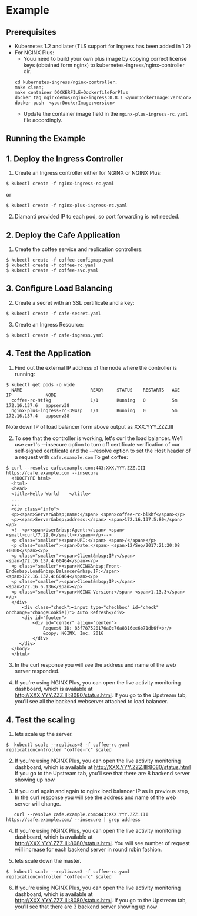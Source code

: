 # Example

## Prerequisites

* Kubernetes 1.2 and later (TLS support for Ingress has been added in 1.2)
* For NGINX Plus:
  * Youu need to build your own plus image by copying correct license keys (obtained form nginx) to kubernetes-ingress/nginx-controller dir.
  ```
  cd kubernetes-ingress/nginx-controller;
  make clean;
  make container DOCKERFILE=DockerfileForPlus
  docker tag nginxdemos/nginx-ingress:0.8.1 <yourDockerImage:version>
  docker push  <yourDockerImage:version>
  ```
  * Update the container image field in the ```nginx-plus-ingress-rc.yaml``` file accordingly.


## Running the Example

## 1. Deploy the Ingress Controller

1. Create an Ingress controller either for NGINX or NGINX Plus:
  ```
  $ kubectl create -f nginx-ingress-rc.yaml
  ```
  or
  ```
  $ kubectl create -f nginx-plus-ingress-rc.yaml
  ```

2. Diamanti provided IP to each pod, so port forwarding is not needed.

## 2. Deploy the Cafe Application

1. Create the coffee  service and replication controllers:

  ```
  $ kubectl create -f coffee-configmap.yaml 
  $ kubectl create -f coffee-rc.yaml
  $ kubectl create -f coffee-svc.yaml
  ```

## 3. Configure Load Balancing

2. Create a secret with an SSL certificate and a key:
  ```
  $ kubectl create -f cafe-secret.yaml
  ```

3. Create an Ingress Resource:
  ```
  $ kubectl create -f cafe-ingress.yaml
  ```

## 4. Test the Application

1. Find out the external IP address of the node where the controller is running:
  ```
  $ kubectl get pods -o wide
    NAME                          READY     STATUS    RESTARTS   AGE       IP             NODE
    coffee-rc-9tfkg               1/1       Running   0          5m        172.16.137.6   appserv38
    nginx-plus-ingress-rc-394zp   1/1       Running   0          5m        172.16.137.4   appserv38
  ```
   Note down IP of load balancer form above output as XXX.YYY.ZZZ.III


2. To see that the controller is working, let's curl the load balancer.
We'll use ```curl```'s --insecure option to turn off certificate verification of our self-signed
certificate and the --resolve option to set the Host header of a request with ```cafe.example.com```
  To get coffee:
  ```
  $ curl --resolve cafe.example.com:443:XXX.YYY.ZZZ.III https://cafe.example.com --insecure
    <!DOCTYPE html>
    <html>
    <head>
    <title>Hello World    </title>
    ...
    ...
    <div class="info">
    <p><span>Server&nbsp;name:</span> <span>coffee-rc-blkhf</span></p>
    <p><span>Server&nbsp;address:</span> <span>172.16.137.5:80</span></p>
    <!--<p><span>User&nbsp;Agent:</span> <span><small>curl/7.29.0</small></span></p>-->
    <p class="smaller"><span>URI:</span> <span>/</span></p>
    <p class="smaller"><span>Date:</span> <span>12/Sep/2017:21:20:08 +0000</span></p>
    <p class="smaller"><span>Client&nbsp;IP:</span> <span>172.16.137.4:60464</span></p>
    <p class="smaller"><span>NGINX&nbsp;Front-End&nbsp;Load&nbsp;Balancer&nbsp;IP:</span> <span>172.16.137.4:60464</span></p>
    <p class="smaller"><span>Client&nbsp;IP:</span> <span>172.16.6.136</span></p>
    <p class="smaller"><span>NGINX Version:</span> <span>1.13.3</span></p>
    </div>
        <div class="check"><input type="checkbox" id="check" onchange="changeCookie()"> Auto Refresh</div>
        <div id="footer">
            <div id="center" align="center">
                Request ID: 83f787520176a0c76a8316ee6b71db6f<br/>
                &copy; NGINX, Inc. 2016
            </div>
       </div>
    </body>
    </html>

  ```
3. In the curl response you will see the address and name of the web server responded.

4. If you're using NGINX Plus, you can open the live activity monitoring dashboard, which is available at http://XXX.YYY.ZZZ.III:8080/status.html.  If you go to the Upstream tab, you'll see all the backend webserver attached to load balancer.



## 4. Test the scaling

1. lets scale up the server.
  ```
  $  kubectl scale --replicas=8 -f coffee-rc.yaml
  replicationcontroller "coffee-rc" scaled
  ```
2. If you're using NGINX Plus, you can open the live activity monitoring dashboard, which is available at http://XXX.YYY.ZZZ.III:8080/status.html
  If you go to the Upstream tab, you'll see that there are 8 backend server showing up now 

3. If you curl again and again to nginx load balancer IP as in previous step, In the curl response you will see the address and name of the web server will change.
```
   curl --resolve cafe.example.com:443:XXX.YYY.ZZZ.III https://cafe.example.com/ --insecure | grep address
```
4. If you're using NGINX Plus, you can open the live activity monitoring dashboard, which is available at http://XXX.YYY.ZZZ.III:8080/status.html. You will see number of request will increase for each backend server in round robin fashion.

5. lets scale down the master.
  ```
  $  kubectl scale --replicas=3 -f coffee-rc.yaml
  replicationcontroller "coffee-rc" scaled
  ```
6. If you're using NGINX Plus, you can open the live activity monitoring dashboard, which is available at http://XXX.YYY.ZZZ.III:8080/status.html.   If you go to the Upstream tab, you'll see that there are 3 backend server showing up now 
 